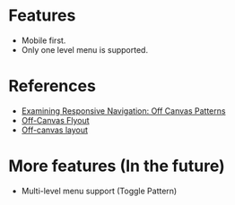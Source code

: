 


# Features
- Mobile first.
- Only one level menu is supported.

# References
- [Examining Responsive Navigation: Off Canvas Patterns](http://webdesign.tutsplus.com/tutorials/htmlcss-tutorials/examining-responsive-navigation-off-canvas-patterns/)
- [Off-Canvas Flyout](http://bradfrostweb.com/blog/web/complex-navigation-patterns-for-responsive-design/#off-canvas)
- [Off-canvas layout](http://zurb.com/playground/off-canvas-layouts)

# More features (In the future)
- Multi-level menu support (Toggle Pattern)